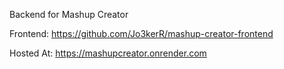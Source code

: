 Backend for Mashup Creator

Frontend: https://github.com/Jo3kerR/mashup-creator-frontend

Hosted At: https://mashupcreator.onrender.com
